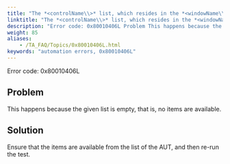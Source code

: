 ```yaml
--- 
title: "The *<controlName\\>* list, which resides in the *<windowName\\>* window, is empty. TestArchitect is unable to select any items in the list."
linktitle: "The *<controlName\\>* list, which resides in the *<windowName\\>* window, is empty. TestArchitect is unable to select any items in the list."
description: "Error code: 0x80010406L Problem This happens because the given list is empty, that is, no items are available. Solution Ensure that the items are available from the list of the AUT, and then re-run ..."
weight: 85
aliases: 
    - /TA_FAQ/Topics/0x80010406L.html
keywords: "automation errors, 0x80010406L"
---
```


Error code: 0x80010406L

## Problem

This happens because the given list is empty, that is, no items are available.

## Solution

Ensure that the items are available from the list of the AUT, and then re-run the test.




